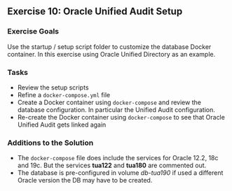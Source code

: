 ## Exercise 10: Oracle Unified Audit Setup

### Exercise Goals

Use the startup / setup script folder to customize the database Docker container. In this exercise using Oracle Unified Directory as an example.

### Tasks

- Review the setup scripts
- Refine a `docker-compose.yml` file
- Create a Docker container using `docker-compose` and review the database configuration. In particular the Unified Audit configuration.
- Re-create the Docker container using `docker-compose` to see that Oracle Unified Audit gets linked again

<!-- Stuff between the <div class="notes"> will be rendered as pptx slide notes -->
<div class="notes">
</div>

<!-- Stuff between the <div class="no notes"> will not be rendered as pptx slide notes -->
<div class="no notes">

### Additions to the Solution

- The `docker-compose` file does include the services for Oracle 12.2, 18c and 19c. But the services **tua122** and **tua180** are commented out.
- The database is pre-configured in volume *db-tua190* if used a different Oracle version the DB may have to be created.

</div>
